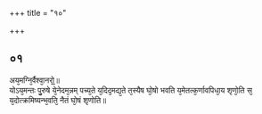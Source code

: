 +++
title = "१०"

+++
## ०१
अय᳘मग्नि᳘र्वैश्वा᳘नरो᳟᳟॥  
योऽय᳘मन्तः पु᳘रुषे ये᳘नेदम᳘न्नम् पच्य᳘ते य᳘दिद᳘मद्य᳘ते त᳘स्यैष घो᳘षो भवति य᳘मेतत्क᳘र्णावपिधा᳘य शृणो᳘ति स᳘ य᳘दोत्क्रमिष्यन्भ᳘वति᳘ नैतं घो᳘षं शृणोति॥  